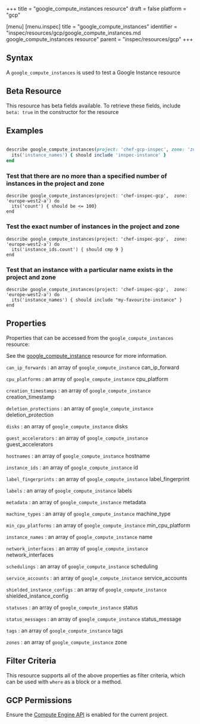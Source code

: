 +++
title = "google_compute_instances resource"
draft = false
platform = "gcp"

[menu]
  [menu.inspec]
    title = "google_compute_instances"
    identifier = "inspec/resources/gcp/google_compute_instances.md google_compute_instances resource"
    parent = "inspec/resources/gcp"
+++

## Syntax

A `google_compute_instances` is used to test a Google Instance resource

## Beta Resource

This resource has beta fields available. To retrieve these fields, include `beta: true` in the constructor for the resource

## Examples

```ruby

describe google_compute_instances(project: 'chef-gcp-inspec', zone: 'zone') do
  its('instance_names') { should include 'inspec-instance' }
end
```

### Test that there are no more than a specified number of instances in the project and zone

    describe google_compute_instances(project: 'chef-inspec-gcp',  zone: 'europe-west2-a') do
      its('count') { should be <= 100}
    end

### Test the exact number of instances in the project and zone

    describe google_compute_instances(project: 'chef-inspec-gcp',  zone: 'europe-west2-a') do
      its('instance_ids.count') { should cmp 9 }
    end

### Test that an instance with a particular name exists in the project and zone

    describe google_compute_instances(project: 'chef-inspec-gcp',  zone: 'europe-west2-a') do
      its('instance_names') { should include "my-favourite-instance" }
    end

## Properties

Properties that can be accessed from the `google_compute_instances` resource:

See the [google_compute_instance](/inspec/resources/google_compute_instance/#properties) resource for more information.

`can_ip_forwards`
: an array of `google_compute_instance` can_ip_forward

`cpu_platforms`
: an array of `google_compute_instance` cpu_platform

`creation_timestamps`
: an array of `google_compute_instance` creation_timestamp

`deletion_protections`
: an array of `google_compute_instance` deletion_protection

`disks`
: an array of `google_compute_instance` disks

`guest_accelerators`
: an array of `google_compute_instance` guest_accelerators

`hostnames`
: an array of `google_compute_instance` hostname

`instance_ids`
: an array of `google_compute_instance` id

`label_fingerprints`
: an array of `google_compute_instance` label_fingerprint

`labels`
: an array of `google_compute_instance` labels

`metadata`
: an array of `google_compute_instance` metadata

`machine_types`
: an array of `google_compute_instance` machine_type

`min_cpu_platforms`
: an array of `google_compute_instance` min_cpu_platform

`instance_names`
: an array of `google_compute_instance` name

`network_interfaces`
: an array of `google_compute_instance` network_interfaces

`schedulings`
: an array of `google_compute_instance` scheduling

`service_accounts`
: an array of `google_compute_instance` service_accounts

`shielded_instance_configs`
: an array of `google_compute_instance` shielded_instance_config

`statuses`
: an array of `google_compute_instance` status

`status_messages`
: an array of `google_compute_instance` status_message

`tags`
: an array of `google_compute_instance` tags

`zones`
: an array of `google_compute_instance` zone

## Filter Criteria

This resource supports all of the above properties as filter criteria, which can be used
with `where` as a block or a method.

## GCP Permissions

Ensure the [Compute Engine API](https://console.cloud.google.com/apis/library/compute.googleapis.com/) is enabled for the current project.
